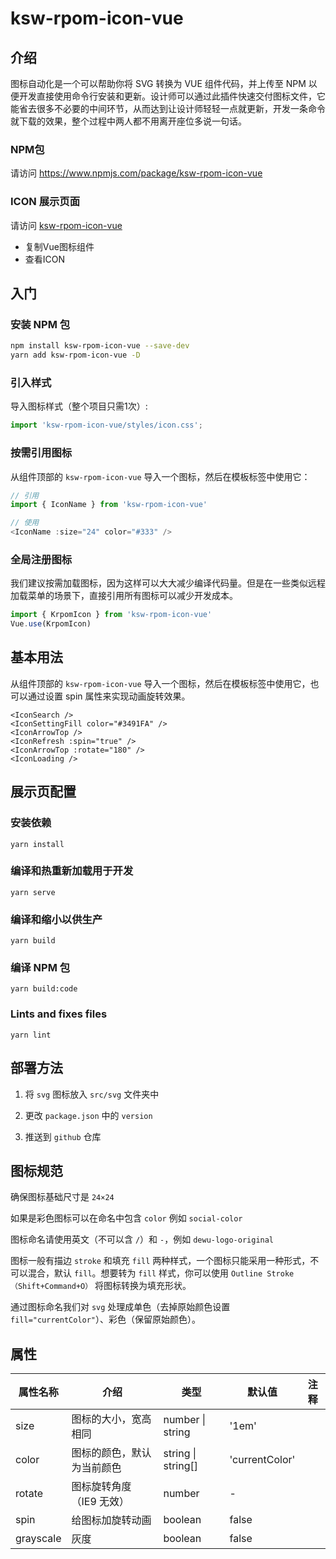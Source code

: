 # ksw-rpom-icon-vue

## 介绍

图标自动化是一个可以帮助你将 SVG 转换为 VUE 组件代码，并上传至 NPM 以便开发直接使用命令行安装和更新。设计师可以通过此插件快速交付图标文件，它能省去很多不必要的中间环节，从而达到让设计师轻轻一点就更新，开发一条命令就下载的效果，整个过程中两人都不用离开座位多说一句话。

### NPM包
请访问 https://www.npmjs.com/package/ksw-rpom-icon-vue

### ICON 展示页面

请访问 [ksw-rpom-icon-vue](https://sengoku-f.github.io/ksw-rpom-icon-vue/)

- 复制Vue图标组件
- 查看ICON

## 入门

### 安装 NPM 包

```sh
npm install ksw-rpom-icon-vue --save-dev
yarn add ksw-rpom-icon-vue -D
```

### 引入样式

导入图标样式（整个项目只需1次）:

```js
import 'ksw-rpom-icon-vue/styles/icon.css';
```

### 按需引用图标

从组件顶部的 `ksw-rpom-icon-vue` 导入一个图标，然后在模板标签中使用它：

```js
// 引用
import { IconName } from 'ksw-rpom-icon-vue'

// 使用
<IconName :size="24" color="#333" />
```

### 全局注册图标

我们建议按需加载图标，因为这样可以大大减少编译代码量。但是在一些类似远程加载菜单的场景下，直接引用所有图标可以减少开发成本。

```js
import { KrpomIcon } from 'ksw-rpom-icon-vue'
Vue.use(KrpomIcon)
```

## 基本用法

从组件顶部的 `ksw-rpom-icon-vue` 导入一个图标，然后在模板标签中使用它，也可以通过设置 spin 属性来实现动画旋转效果。

```
<IconSearch />
<IconSettingFill color="#3491FA" />
<IconArrowTop />
<IconRefresh :spin="true" />
<IconArrowTop :rotate="180" />
<IconLoading />
```

## 展示页配置

### 安装依赖
```
yarn install
```

### 编译和热重新加载用于开发
```
yarn serve
```

### 编译和缩小以供生产
```
yarn build

```

### 编译 NPM 包
```
yarn build:code

```

### Lints and fixes files
```
yarn lint
```

## 部署方法

1. 将 `svg` 图标放入 `src/svg` 文件夹中

2. 更改 `package.json` 中的 `version`

3. 推送到 `github` 仓库

## 图标规范

确保图标基础尺寸是 `24×24`

如果是彩色图标可以在命名中包含 `color` 例如 `social-color`

图标命名请使用英文（不可以含 `/`）和 `-`，例如 `dewu-logo-original`

图标一般有描边 `stroke` 和填充 `fill` 两种样式，一个图标只能采用一种形式，不可以混合，默认 `fill`。想要转为 `fill` 样式，你可以使用 `Outline Stroke（Shift+Command+O）` 将图标转换为填充形状。

通过图标命名我们对 `svg` 处理成单色（去掉原始颜色设置 `fill="currentColor"`）、彩色（保留原始颜色）。

## 属性
|    属性名称	 | 介绍  | 类型  | 默认值 | 注释 |
| ---------- | --- | --- | --- | --- |
| size | 图标的大小，宽高相同 | number &#124; string |  '1em' |
| color |  图标的颜色，默认为当前颜色 | string &#124; string[]|  'currentColor' |
| rotate | 图标旋转角度（IE9 无效） | number | - |
| spin |  给图标加旋转动画 | boolean | false |
| grayscale |  灰度 | boolean | false |

